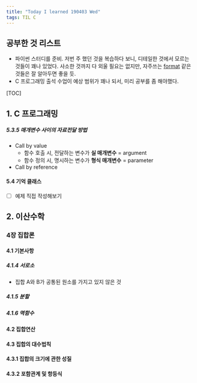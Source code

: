 ```yaml
---
title: "Today I learned 190403 Wed"
tags: TIL C
---
```


## 공부한 것 리스트
- 파이썬 스터디를 준비. 저번 주 했던 것을 복습하다 보니, 디테일한 것에서 모르는 것들이 꽤나 있었다. 사소한 것까지 다 외울 필요는 없지만, 자주쓰는 [format](https://pyformat.info/) 같은 것들은 잘 알아두면 좋을 듯.
- C 프로그래밍 출석 수업이 예상 범위가 꽤나 되서, 미리 공부를 좀 해야했다.

[TOC]

## 1. C 프로그래밍

##### 5.3.5 매개변수 사이의 자료전달 방법
- Call by value
	- 함수 호출 시, 전달하는 변수가 **실 매개변수** = argument
	- 함수 정의 시, 명시하는 변수가 **형식 매개변수** = parameter
- Call by reference


#### 5.4 기억 클래스

- [ ] 예제 직접 작성해보기 

## 2. 이산수학

### 4장 집합론

#### 4.1 기본사항

##### 4.1.4 서로소
- 집합 A와 B가 공통된 원소를 가지고 있지 않은 것

##### 4.1.5 분할

##### 4.1.6 멱함수

#### 4.2 집합연산

#### 4.3 집합의 대수법칙

#### 4.3.1 집합의 크기에 관한 성질

#### 4.3.2 포함관계 및 항등식